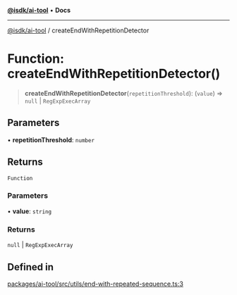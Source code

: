 [**@isdk/ai-tool**](../README.md) • **Docs**

***

[@isdk/ai-tool](../globals.md) / createEndWithRepetitionDetector

# Function: createEndWithRepetitionDetector()

> **createEndWithRepetitionDetector**(`repetitionThreshold`): (`value`) => `null` \| `RegExpExecArray`

## Parameters

• **repetitionThreshold**: `number`

## Returns

`Function`

### Parameters

• **value**: `string`

### Returns

`null` \| `RegExpExecArray`

## Defined in

[packages/ai-tool/src/utils/end-with-repeated-sequence.ts:3](https://github.com/isdk/ai-tool.js/blob/37ada542a786fbbc770f2d61beb564f6e603941d/src/utils/end-with-repeated-sequence.ts#L3)
